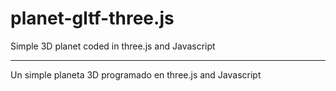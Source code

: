 # planet-gltf-three.js
Simple 3D planet coded in three.js and Javascript

--------------------------------------------------------------

Un simple planeta 3D programado en three.js and Javascript
